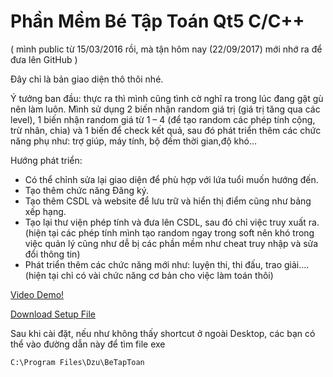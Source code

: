 # Phần Mềm Bé Tập Toán Qt5 C/C++
( mình public từ 15/03/2016 rồi, mà tận hôm nay (22/09/2017) mới nhớ ra để đưa lên GitHub )

Đây chỉ là bản giao diện thô thôi nhé.

Ý tưởng ban đầu: thực ra thì mình cũng tình cờ nghĩ ra trong lúc đang gật gù nên làm luôn. 
Mình sử dụng 2 biến nhận random giá trị (giá trị tăng qua các level),
1 biến nhận random giá từ 1 – 4 (để tạo random các phép tính cộng, trừ nhân, chia) 
và 1 biến để check kết quả, sau đó phát triển thêm các chức năng phụ 
như: trợ giúp, máy tính, bộ đếm thời gian,độ khó…

Hướng phát triển: 

  - Có thể chỉnh sửa lại giao diện để phù hợp với lứa tuổi muốn hướng đến.
  - Tạo thêm chức năng Đăng ký.
  - Tạo thêm CSDL và website để lưu trữ và hiển thị điểm cũng như bảng xếp hạng.
  - Tạo lại thư viện phép tính và đưa lên CSDL, sau đó chỉ việc truy xuất ra.(hiện tại các phép tính mình tạo random ngay trong soft nên khó trong việc quản lý cũng như dễ bị các phần mềm như cheat truy nhập và sửa đổi thông tin)
  - Phát triển thêm các chức năng mới như: luyện thi, thi đấu, trao giải….(hiện tại chỉ có vài chức năng cơ bản cho việc làm toán thôi)
  
  [Video Demo!](https://www.youtube.com/watch?v=odGaGnSms-4)
  
  [Download Setup File](https://drive.google.com/open?id=0B2XjHVJwd5PSekYwN0ZKc3hsUEk)
  
  Sau khi cài đặt, nếu như không thấy shortcut ở ngoài Desktop, các bạn có thể vào đường dẫn này để tìm file exe 
  ```
  C:\Program Files\Dzu\BeTapToan
  ```
  
